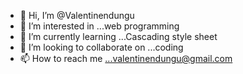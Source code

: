 - 👋 Hi, I’m @Valentinendungu
- 👀 I’m interested in ...web programming
- 🌱 I’m currently learning ...Cascading style sheet
- 💞️ I’m looking to collaborate on ...coding
- 📫 How to reach me ...valentinendungu@gmail.com

<!---
Valentinendungu/Valentinendungu is a ✨ special ✨ repository because its `README.md` (this file) appears on your GitHub profile.
You can click the Preview link to take a look at your changes.
--->
